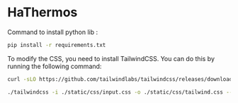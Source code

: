 # HaThermos

Command to install python lib :
```bash
pip install -r requirements.txt
```
To modify the CSS, you need to install TailwindCSS. You can do this by running the following command:

```bash
curl -sLO https://github.com/tailwindlabs/tailwindcss/releases/download/v3.3.1/tailwindcss-linux-x64 && chmod +x tailwindcss-linux-x64 && mv tailwindcss-linux-x64 tailwindcss
```


```bash
./tailwindcss -i ./static/css/input.css -o ./static/css/tailwind.css --watch
```